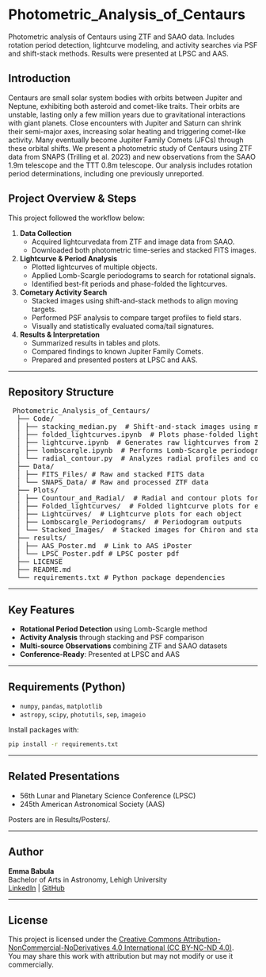 # Photometric_Analysis_of_Centaurs
Photometric analysis of Centaurs using ZTF and SAAO data. Includes rotation period detection, lightcurve modeling, and activity searches via PSF and shift-stack methods. Results were presented at LPSC and AAS.

## Introduction

Centaurs are small solar system bodies with orbits between Jupiter and Neptune, exhibiting both asteroid and comet-like traits. Their orbits are unstable, lasting only a few million years due to gravitational interactions with giant planets. Close encounters with Jupiter and Saturn can shrink their semi-major axes, increasing solar heating and triggering comet-like activity. Many eventually become Jupiter Family Comets (JFCs) through these orbital shifts. We present a photometric study of Centaurs using ZTF data from SNAPS (Trilling et al. 2023) and new observations from the SAAO 1.9m telescope and the TTT 0.8m telescope. Our analysis includes rotation period determinations, including one previously unreported.

## Project Overview & Steps

This project followed the workflow below:

1. **Data Collection**
   - Acquired lightcurvedata from ZTF and image data from SAAO.
   - Downloaded both photometric time-series and stacked FITS images.
2. **Lightcurve & Period Analysis**
   - Plotted lightcurves of multiple objects.
   - Applied Lomb-Scargle periodograms to search for rotational signals.
   - Identified best-fit periods and phase-folded the lightcurves.
3. **Cometary Activity Search**
   - Stacked images using shift-and-stack methods to align moving targets.
   - Performed PSF analysis to compare target profiles to field stars.
   - Visually and statistically evaluated coma/tail signatures.
4. **Results & Interpretation**
   - Summarized results in tables and plots.
   - Compared findings to known Jupiter Family Comets.
   - Prepared and presented posters at LPSC and AAS.

---

## Repository Structure 
<pre> Photometric_Analysis_of_Centaurs/
  ├── Code/
  │ ├── stacking_median.py  # Shift-and-stack images using median combine for activity detection
  │ ├── folded_lightcurves.ipynb  # Plots phase-folded lightcurves using derived rotation periods
  │ ├── lightcurve.ipynb  # Generates raw lightcurves from ZTF photometric data
  │ ├── lombscargle.ipynb  # Performs Lomb-Scargle periodogram analysis to find rotation periods
  │ └── radial_contour.py  # Analyzes radial profiles and contours to assess cometary activity
  ├── Data/
  │ ├── FITS_Files/ # Raw and stacked FITS data
  │ └── SNAPS_Data/ # Raw and processed ZTF data
  ├── Plots/ 
  │ ├── Countour_and_Radial/  # Radial and contour plots for Chiron and star
  │ ├── Folded_lightcurves/  # Folded lightcurve plots for each object
  │ ├── Lightcurves/  # Lightcurve plots for each object
  │ ├── Lombscargle_Periodograms/  # Periodogram outputs 
  │ └── Stacked_Images/  # Stacked images for Chiron and star
  ├── results/ 
  │ ├── AAS_Poster.md  # Link to AAS iPoster
  │ └── LPSC_Poster.pdf # LPSC poster pdf
  ├── LICENSE 
  ├── README.md 
  └── requirements.txt # Python package dependencies 
</pre>

---

## Key Features

- **Rotational Period Detection** using Lomb-Scargle method  
- **Activity Analysis** through stacking and PSF comparison  
- **Multi-source Observations** combining ZTF and SAAO datasets  
- **Conference-Ready**: Presented at LPSC and AAS  

---

## Requirements (Python)
- `numpy`, `pandas`, `matplotlib`
- `astropy`, `scipy`, `photutils`, `sep`, `imageio`
  
Install packages with:

```bash
pip install -r requirements.txt
```
---

## Related Presentations

- 56th Lunar and Planetary Science Conference (LPSC)
- 245th American Astronomical Society (AAS)

Posters are in Results/Posters/.

---

## Author

**Emma Babula**  
Bachelor of Arts in Astronomy, Lehigh University  
[LinkedIn](www.linkedin.com/in/emma-babula-8357211bb) | [GitHub](https://github.com/emmababula)

---

## License

This project is licensed under the [Creative Commons Attribution-NonCommercial-NoDerivatives 4.0 International (CC BY-NC-ND 4.0)](https://creativecommons.org/licenses/by-nc-nd/4.0/).  
You may share this work with attribution but may not modify or use it commercially.
